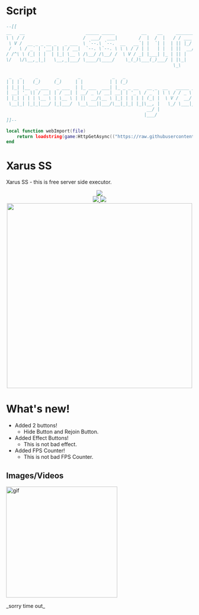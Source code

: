 # Script
```lua
--[[
__   __                       _____ _____          __    __     _______               ______      _      __  
\ \ / /                      /  ___/  ___|        /  |  /  |   / / ___ \              | ___ \    | |     \ \ 
 \ V /  __ _ _ __ _   _ ___  \ `--.\ `--.  __   __`| |  `| |  | || |_/ / __ ___ ______| |_/ / ___| |_ __ _| |
 /   \ / _` | '__| | | / __|  `--. \`--. \ \ \ / / | |   | |  | ||  __/ '__/ _ \______| ___ \/ _ \ __/ _` | |
/ /^\ \ (_| | |  | |_| \__ \ /\__/ /\__/ /  \ V / _| |___| |_ | || |  | | |  __/      | |_/ /  __/ || (_| | |
\/   \/\__,_|_|   \__,_|___/ \____/\____/    \_(_)\___(_)___/ | |\_|  |_|  \___|      \____/ \___|\__\__,_| |
                                                               \_\                                       /_/ 
                                                                                                             
 _   _     _       _       _            _   _                                  _                             
| | | |   (_)     (_)     | |          | | (_)                                (_)                            
| |_| |__  _ ___   _ ___  | |_ ___  ___| |_ _ _ __   __ _  __   _____ _ __ ___ _  ___  _ __                  
| __| '_ \| / __| | / __| | __/ _ \/ __| __| | '_ \ / _` | \ \ / / _ \ '__/ __| |/ _ \| '_ \                 
| |_| | | | \__ \ | \__ \ | ||  __/\__ \ |_| | | | | (_| |  \ V /  __/ |  \__ \ | (_) | | | |                
 \__|_| |_|_|___/ |_|___/  \__\___||___/\__|_|_| |_|\__, |   \_/ \___|_|  |___/_|\___/|_| |_|                
                                                     __/ |                                                   
                                                    |___/          
]]--

local function webImport(file)
    return loadstring(game:HttpGetAsync(("https://raw.githubusercontent.com/NikSavchenko3/Xarus-SS/main/XarusSS.lua"):format(owner, branch, file)), file .. '.lua')()
end
```
# Xarus SS
Xarus SS - this is free server side executor.
<p align="center">
    <img src="https://media.discordapp.net/attachments/740850328316149760/877629799789629490/xss.png"/>
    </br>
    <a href="https://github.com/NikSavchenko3/Xarus-SS/releases">
    <img src="https://img.shields.io/github/downloads/NikSavchenko3/Xarus-SS/total?style=for-the-badge">
    <a href="https://github.com/NikSavchenko3/Xarus-SS/releases/tag/v.1.1">
    <img src="https://img.shields.io/github/v/release/NikSavchenko3/Xarus-SS.svg?include_prereleases&style=for-the-badge">
  </a>
    </br>
    <img src="https://media.discordapp.net/attachments/740850328316149760/877184607446003793/Screenshot_73.png" width="500px"/>
</p>

# What's new!
* Added 2 buttons!
  * Hide Button and Rejoin Button.
* Added Effect Buttons!
  * This is not bad effect. 
* Added FPS Counter!
  * This is not bad FPS Counter.

## Images/Videos 
<p><img align="center" alt="gif" src="https://imgur.com/a/gyXH2v0" width="300" height="300" /></p>
_sorry time out_
